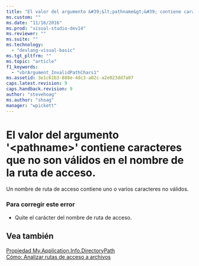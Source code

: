 ```yaml
---
title: "El valor del argumento &#39;&lt;pathname&gt;&#39; contiene caracteres que no son v&#225;lidos en el nombre de la ruta de acceso. | Microsoft Docs"
ms.custom: ""
ms.date: "11/16/2016"
ms.prod: "visual-studio-dev14"
ms.reviewer: ""
ms.suite: ""
ms.technology: 
  - "devlang-visual-basic"
ms.tgt_pltfrm: ""
ms.topic: "article"
f1_keywords: 
  - "vbrArgument_InvalidPathChars1"
ms.assetid: 3e1c61b3-888e-4dc3-a02c-a2e023dd7a07
caps.latest.revision: 9
caps.handback.revision: 9
author: "stevehoag"
ms.author: "shoag"
manager: "wpickett"
---
```

# El valor del argumento &#39;&lt;pathname&gt;&#39; contiene caracteres que no son v&#225;lidos en el nombre de la ruta de acceso.
Un nombre de ruta de acceso contiene uno o varios caracteres no válidos.  
  
### Para corregir este error  
  
-   Quite el carácter del nombre de ruta de acceso.  
  
## Vea también  
 [Propiedad My.Application.Info.DirectoryPath](http://msdn.microsoft.com/es-es/660586b9-638e-42a7-ae21-5eee34a3fccf)   
 [Cómo: Analizar rutas de acceso a archivos](../Topic/How%20to:%20Parse%20File%20Paths%20in%20Visual%20Basic.md)